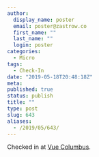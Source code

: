 ```yaml
---
author:
  display_name: poster
  email: poster@zastrow.co
  first_name: ""
  last_name: ""
  login: poster
categories:
  - Micro
tags:
  - Check-In
date: "2019-05-18T20:48:18Z"
meta:
published: true
status: publish
title: ""
type: post
slug: 643
aliases:
  - /2019/05/643/
---
```

<p>Checked in at <a href="http://4sq.com/1bJ8nmk">Vue Columbus</a>.</p>
